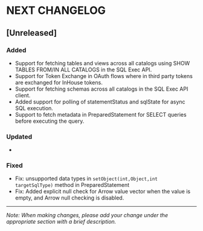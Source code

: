 # NEXT CHANGELOG

## [Unreleased]

### Added
- Support for fetching tables and views across all catalogs using SHOW TABLES FROM/IN ALL CATALOGS in the SQL Exec API.
- Support for Token Exchange in OAuth flows where in third party tokens are exchanged for InHouse tokens.
- Support for fetching schemas across all catalogs in the SQL Exec API client.
- Added support for polling of statementStatus and sqlState for async SQL execution.
- Support to fetch metadata in PreparedStatement for SELECT queries before executing the query.

### Updated
- 

### Fixed
- Fix: unsupported data types in `setObject(int,Object,int targetSqlType)` method in PreparedStatement
- Fix: Added explicit null check for Arrow value vector when the value is empty, and Arrow null checking is disabled.

---
*Note: When making changes, please add your change under the appropriate section with a brief description.* 